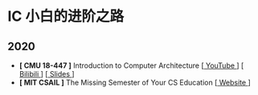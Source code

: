 # IC 小白的进阶之路

## 2020

* **[ CMU 18-447 ]** Introduction to Computer Architecture [[ YouTube ](https://www.youtube.com/playlist?list=PL5PHm2jkkXmi5CxxI7b3JCL1TWybTDtKq)] [[ Bilibili ](https://www.bilibili.com/video/BV1PT4y1M7gM)] [[ Slides ](https://course.ece.cmu.edu/~ece447/s15/doku.php?id=schedule)]
* **[ MIT CSAIL ]** The Missing Semester of Your CS Education [[ Website ](https://missing.csail.mit.edu/)]